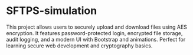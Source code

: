 # SFTPS-simulation
This project allows users to securely upload and download files using AES encryption. It features password-protected login, encrypted file storage, audit logging, and a modern UI with Bootstrap and animations. Perfect for learning secure web development and cryptography basics.
